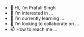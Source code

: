 - 👋 Hi, I’m Prafull Singh
- 👀 I’m interested in ...
- 🌱 I’m currently learning ...
- 💞️ I’m looking to collaborate on ...
- 📫 How to reach me ...

<!---
prafullss/prafullss is a ✨ special ✨ repository because its `README.md` (this file) appears on your GitHub profile.
You can click the Preview link to take a look at your changes.
--->
